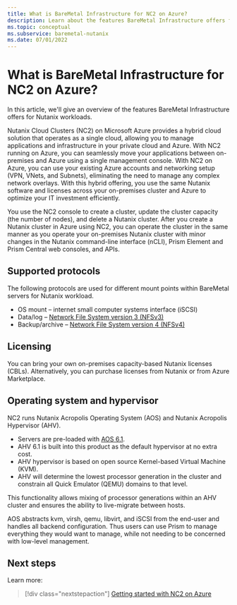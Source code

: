 ```yaml
---
title: What is BareMetal Infrastructure for NC2 on Azure?
description: Learn about the features BareMetal Infrastructure offers for NC2 workloads. 
ms.topic: conceptual
ms.subservice: baremetal-nutanix
ms.date: 07/01/2022
---
```


# What is BareMetal Infrastructure for NC2 on Azure?

In this article, we'll give an overview of the features BareMetal Infrastructure offers for Nutanix workloads.

Nutanix Cloud Clusters (NC2) on Microsoft Azure provides a hybrid cloud solution that operates as a single cloud, allowing you to manage applications and infrastructure in your private cloud and Azure. With NC2 running on Azure, you can seamlessly move your applications between on-premises and Azure using a single management console. With NC2 on Azure, you can use your existing Azure accounts and networking setup (VPN, VNets, and Subnets), eliminating the need to manage any complex network overlays. With this hybrid offering, you use the same Nutanix software and licenses across your on-premises cluster and Azure to optimize your IT investment efficiently.

You use the NC2 console to create a cluster, update the cluster capacity (the number of nodes), and delete a Nutanix cluster. After you create a Nutanix cluster in Azure using NC2, you can operate the cluster in the same manner as you operate your on-premises Nutanix cluster with minor changes in the Nutanix command-line interface (nCLI), Prism Element and Prism Central web consoles, and APIs.  

## Supported protocols

The following protocols are used for different mount points within BareMetal servers for Nutanix workload.

- OS mount – internet small computer systems interface (iSCSI)
- Data/log – [Network File System version 3 (NFSv3)](/windows-server/storage/nfs/nfs-overview#nfs-version-3-continuous-availability)
- Backup/archive – [Network File System version 4 (NFSv4)](/windows-server/storage/nfs/nfs-overview#nfs-version-41)

## Licensing

You can bring your own on-premises capacity-based Nutanix licenses (CBLs). 
Alternatively, you can purchase licenses from Nutanix or from Azure Marketplace.

## Operating system and hypervisor

NC2 runs Nutanix Acropolis Operating System (AOS) and Nutanix Acropolis Hypervisor (AHV).

- Servers are pre-loaded with [AOS 6.1](https://www.nutanixbible.com/4-book-of-aos.html).
- AHV 6.1 is built into this product as the default hypervisor at no extra cost.
- AHV hypervisor is based on open source Kernel-based Virtual Machine (KVM).
- AHV will determine the lowest processor generation in the cluster and constrain all Quick Emulator (QEMU) domains to that level.

This functionality allows mixing of processor generations within an AHV cluster and ensures the ability to live-migrate between hosts.

AOS abstracts kvm, virsh, qemu, libvirt, and iSCSI from the end-user and handles all backend configuration.
Thus users can use Prism to manage everything they would want to manage, while not needing to be concerned with low-level management.

## Next steps

Learn more:

> [!div class="nextstepaction"]
> [Getting started with NC2 on Azure](get-started.md)
